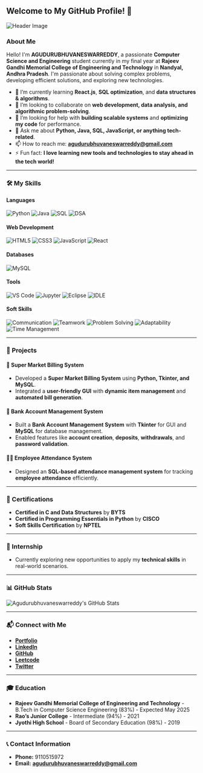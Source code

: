 ## Welcome to My GitHub Profile! 👋

![Header Image](https://your-image-url.com)

### About Me
Hello! I'm **AGUDURUBHUVANESWARREDDY**, a passionate **Computer Science and Engineering** student currently in my final year at **Rajeev Gandhi Memorial College of Engineering and Technology** in **Nandyal, Andhra Pradesh**. I'm passionate about solving complex problems, developing efficient solutions, and exploring new technologies.

- 🌱 I’m currently learning **React.js**, **SQL optimization**, and **data structures & algorithms**.
- 👯 I’m looking to collaborate on **web development, data analysis, and algorithmic problem-solving**.
- 🤔 I’m looking for help with **building scalable systems** and **optimizing my code** for performance.
- 💬 Ask me about **Python, Java, SQL, JavaScript, or anything tech-related**.
- 📫 How to reach me: **agudurubhuvaneswarreddy@gmail.com**
- ⚡ Fun fact: **I love learning new tools and technologies to stay ahead in the tech world!**

---

### 🛠 My Skills

#### Languages
![Python](https://img.shields.io/badge/-Python-3776AB?style=flat-square&logo=python&logoColor=white) 
![Java](https://img.shields.io/badge/-Java-007396?style=flat-square&logo=java&logoColor=white) 
![SQL](https://img.shields.io/badge/-SQL-4479A1?style=flat-square&logo=MySQL&logoColor=white) 
![DSA](https://img.shields.io/badge/-DSA-6F4F37?style=flat-square&logo=visualstudiocode&logoColor=white) 

#### Web Development
![HTML5](https://img.shields.io/badge/-HTML5-E34F26?style=flat-square&logo=html5&logoColor=white) 
![CSS3](https://img.shields.io/badge/-CSS3-1572B6?style=flat-square&logo=css3&logoColor=white) 
![JavaScript](https://img.shields.io/badge/-JavaScript-F7DF1E?style=flat-square&logo=javascript&logoColor=black) 
![React](https://img.shields.io/badge/-React-61DAFB?style=flat-square&logo=react&logoColor=black)

#### Databases
![MySQL](https://img.shields.io/badge/-MySQL-4479A1?style=flat-square&logo=mysql&logoColor=white)

#### Tools
![VS Code](https://img.shields.io/badge/-VS%20Code-007ACC?style=flat-square&logo=visualstudiocode&logoColor=white) 
![Jupyter](https://img.shields.io/badge/-Jupyter-F37626?style=flat-square&logo=jupyter&logoColor=white) 
![Eclipse](https://img.shields.io/badge/-Eclipse-2C2255?style=flat-square&logo=eclipse&logoColor=white) 
![IDLE](https://img.shields.io/badge/-IDLE-000000?style=flat-square&logo=python&logoColor=white)

#### Soft Skills
![Communication](https://img.shields.io/badge/-Communication-4CAF50?style=flat-square&logo=communication&logoColor=white) 
![Teamwork](https://img.shields.io/badge/-Teamwork-03A9F4?style=flat-square&logo=teamwork&logoColor=white) 
![Problem Solving](https://img.shields.io/badge/-Problem%20Solving-FFC107?style=flat-square&logo=solving&logoColor=black) 
![Adaptability](https://img.shields.io/badge/-Adaptability-8BC34A?style=flat-square&logo=adapting&logoColor=white) 
![Time Management](https://img.shields.io/badge/-Time%20Management-9C27B0?style=flat-square&logo=clock&logoColor=white)

---


### 🚀 Projects
#### 🛒 Super Market Billing System
- Developed a **Super Market Billing System** using **Python, Tkinter, and MySQL**.
- Integrated a **user-friendly GUI** with **dynamic item management** and **automated bill generation**.

#### 🏦 Bank Account Management System
- Built a **Bank Account Management System** with **Tkinter** for GUI and **MySQL** for database management.
- Enabled features like **account creation**, **deposits**, **withdrawals**, and **password validation**.

#### 🧑‍💻 Employee Attendance System
- Designed an **SQL-based attendance management system** for tracking **employee attendance** efficiently.

---

### 📜 Certifications
- **Certified in C and Data Structures** by **BYTS**
- **Certified in Programming Essentials in Python** by **CISCO**
- **Soft Skills Certification** by **NPTEL**

---

### 💼 Internship
- Currently exploring new opportunities to apply my **technical skills** in real-world scenarios.

---

### 📊 GitHub Stats
![Agudurubhuvaneswarreddy's GitHub Stats](https://github-readme-stats.vercel.app/api?username=bhuvaneswarreddy123&show_icons=true&theme=radical)


---

### 📬 Connect with Me
- **[Portfolio](https://your-portfolio-link.com)**
- **[LinkedIn](https://linkedin.com/in/your-profile)**
- **[GitHub](https://github.com/your-username)**
- **[Leetcode](https://leetcode.com/your-profile)**
- **[Twitter](https://twitter.com/your-handle)**

---

### 🎓 Education
- **Rajeev Gandhi Memorial College of Engineering and Technology** - B.Tech in Computer Science Engineering (83%) - Expected May 2025
- **Rao’s Junior College** - Intermediate (94%) - 2021
- **Jyothi High School** - Board of Secondary Education (98%) - 2019

---

### 📞 Contact Information
- **Phone:** 9110515972
- **Email:** **agudurubhuvaneswarreddy@gmail.com**
